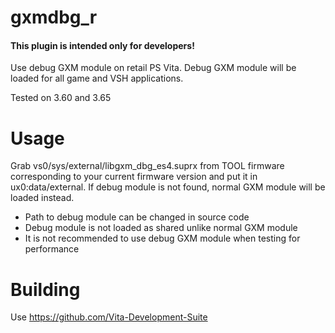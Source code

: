 # gxmdbg_r

#### This plugin is intended only for developers!

Use debug GXM module on retail PS Vita.
Debug GXM module will be loaded for all game and VSH applications.

Tested on 3.60 and 3.65

# Usage
Grab vs0/sys/external/libgxm_dbg_es4.suprx from TOOL firmware corresponding to your current firmware version and put it in ux0:data/external.
If debug module is not found, normal GXM module will be loaded instead.

- Path to debug module can be changed in source code
- Debug module is not loaded as shared unlike normal GXM module
- It is not recommended to use debug GXM module when testing for performance

# Building

Use https://github.com/Vita-Development-Suite
